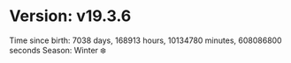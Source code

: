 # Version: v19.3.6
Time since birth: 7038 days, 168913 hours, 10134780 minutes, 608086800 seconds
Season: Winter ❄️
